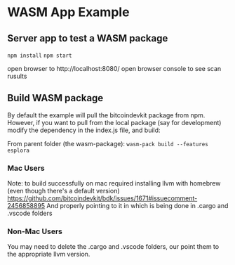 # WASM App Example

## Server app to test a WASM package

`npm install`
`npm start`

open browser to http://localhost:8080/
open browser console to see scan rusults


## Build WASM package

By default the example will pull the bitcoindevkit package from npm.
However, if you want to pull from the local package (say for development) modify the dependency in the index.js file, and build:

From parent folder (the wasm-package):
`wasm-pack build --features esplora`

### Mac Users

Note: to build successfully on mac required installing llvm with homebrew (even though there's a default version) https://github.com/bitcoindevkit/bdk/issues/1671#issuecomment-2456858895
And properly pointing to it in which is being done in .cargo and .vscode folders

### Non-Mac Users

You may need to delete the .cargo and .vscode folders, our point them to the appropriate llvm version.